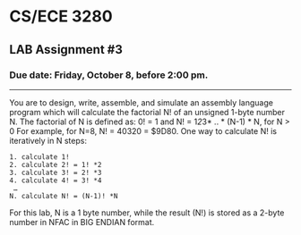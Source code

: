 # CS/ECE 3280 
## LAB Assignment #3 
### Due date: Friday, October 8, before 2:00 pm. 
*****************************************************
You are to design, write, assemble, and simulate an assembly language program which will calculate the
factorial N! of an unsigned 1-byte number N. 
The factorial of N is defined as: 0! = 1 and N! = 1*2*3* .. * (N-1) * N, for N > 0 
For example, for N=8, N! = 40320 = $9D80. 
One way to calculate N! is iteratively in N steps: 

	1. calculate 1! 
	2. calculate 2! = 1! *2 
	3. calculate 3! = 2! *3 
	4. calculate 4! = 3! *4 
	 …
	N. calculate N! = (N-1)! *N 
	
For this lab, N is a 1 byte number, while the result (N!) is stored as a 2-byte number in NFAC in BIG 
ENDIAN format. 
